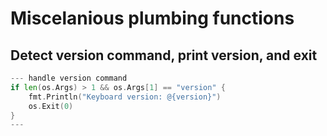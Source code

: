 # Miscelanious plumbing functions

## Detect version command, print version, and exit

``` go
--- handle version command
if len(os.Args) > 1 && os.Args[1] == "version" {
    fmt.Println("Keyboard version: @{version}")
    os.Exit(0)
}
---
```